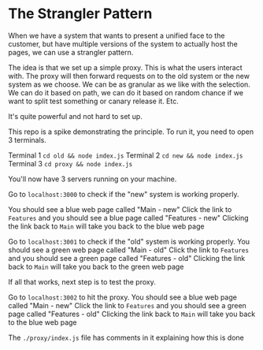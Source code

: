 # The Strangler Pattern

When we have a system that wants to present a unified face to the customer, but have multiple versions of the system to actually host the pages, we can use a strangler pattern.

The idea is that we set up a simple proxy. This is what the users interact with. The proxy will then forward requests on to the old system or the new system as we choose. We can be as granular as we like with the selection. We can do it based on path, we can do it based on random chance if we want to split test something or canary release it. Etc.

It's quite powerful and not hard to set up.

This repo is a spike demonstrating the principle. To run it, you need to open 3 terminals. 

Terminal 1
`cd old && node index.js`
Terminal 2
`cd new && node index.js`
Terminal 3
`cd proxy && node index.js`

You'll now have 3 servers running on your machine.

Go to `localhost:3000` to check if the "new" system is working properly.

You should see a blue web page called "Main - new"
Click the link to `Features` and you should see a blue page called "Features - new"
Clicking the link back to `Main` will take you back to the blue web page


Go to `localhost:3001` to check if the "old" system is working properly.
You should see a green web page called "Main - old"
Click the link to `Features` and you should see a green page called "Features - old"
Clicking the link back to `Main` will take you back to the green web page

If all that works, next step is to test the proxy.

Go to `localhost:3002` to hit the proxy.
You should see a blue web page called "Main - new"
Click the link to `Features` and you should see a green page called "Features - old"
Clicking the link back to `Main` will take you back to the blue web page

The `./proxy/index.js` file has comments in it explaining how this is done
